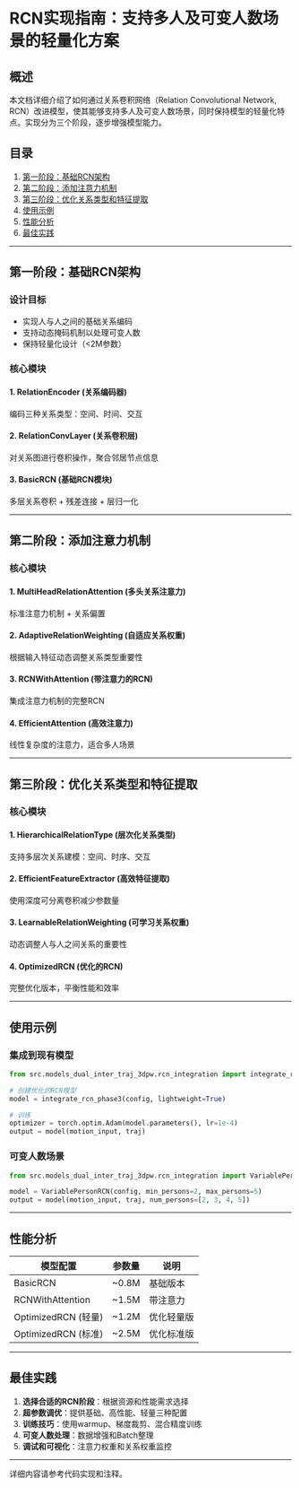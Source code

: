 # RCN实现指南：支持多人及可变人数场景的轻量化方案

## 概述

本文档详细介绍了如何通过关系卷积网络（Relation Convolutional Network, RCN）改进模型，使其能够支持多人及可变人数场景，同时保持模型的轻量化特点。实现分为三个阶段，逐步增强模型能力。

## 目录

1. [第一阶段：基础RCN架构](#第一阶段基础rcn架构)
2. [第二阶段：添加注意力机制](#第二阶段添加注意力机制)
3. [第三阶段：优化关系类型和特征提取](#第三阶段优化关系类型和特征提取)
4. [使用示例](#使用示例)
5. [性能分析](#性能分析)
6. [最佳实践](#最佳实践)

---

## 第一阶段：基础RCN架构

### 设计目标

- 实现人与人之间的基础关系编码
- 支持动态掩码机制以处理可变人数
- 保持轻量化设计（<2M参数）

### 核心模块

#### 1. RelationEncoder (关系编码器)

编码三种关系类型：空间、时间、交互

#### 2. RelationConvLayer (关系卷积层)

对关系图进行卷积操作，聚合邻居节点信息

#### 3. BasicRCN (基础RCN模块)

多层关系卷积 + 残差连接 + 层归一化

---

## 第二阶段：添加注意力机制

### 核心模块

#### 1. MultiHeadRelationAttention (多头关系注意力)

标准注意力机制 + 关系偏置

#### 2. AdaptiveRelationWeighting (自适应关系权重)

根据输入特征动态调整关系类型重要性

#### 3. RCNWithAttention (带注意力的RCN)

集成注意力机制的完整RCN

#### 4. EfficientAttention (高效注意力)

线性复杂度的注意力，适合多人场景

---

## 第三阶段：优化关系类型和特征提取

### 核心模块

#### 1. HierarchicalRelationType (层次化关系类型)

支持多层次关系建模：空间、时序、交互

#### 2. EfficientFeatureExtractor (高效特征提取)

使用深度可分离卷积减少参数量

#### 3. LearnableRelationWeighting (可学习关系权重)

动态调整人与人之间关系的重要性

#### 4. OptimizedRCN (优化的RCN)

完整优化版本，平衡性能和效率

---

## 使用示例

### 集成到现有模型

```python
from src.models_dual_inter_traj_3dpw.rcn_integration import integrate_rcn_phase3

# 创建优化的RCN模型
model = integrate_rcn_phase3(config, lightweight=True)

# 训练
optimizer = torch.optim.Adam(model.parameters(), lr=1e-4)
output = model(motion_input, traj)
```

### 可变人数场景

```python
from src.models_dual_inter_traj_3dpw.rcn_integration import VariablePersonRCN

model = VariablePersonRCN(config, min_persons=2, max_persons=5)
output = model(motion_input, traj, num_persons=[2, 3, 4, 5])
```

---

## 性能分析

| 模型配置 | 参数量 | 说明 |
|---------|--------|------|
| BasicRCN | ~0.8M | 基础版本 |
| RCNWithAttention | ~1.5M | 带注意力 |
| OptimizedRCN (轻量) | ~1.2M | 优化轻量版 |
| OptimizedRCN (标准) | ~2.5M | 优化标准版 |

---

## 最佳实践

1. **选择合适的RCN阶段**：根据资源和性能需求选择
2. **超参数调优**：提供基础、高性能、轻量三种配置
3. **训练技巧**：使用warmup、梯度裁剪、混合精度训练
4. **可变人数处理**：数据增强和Batch整理
5. **调试和可视化**：注意力权重和关系权重监控

---

详细内容请参考代码实现和注释。
